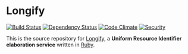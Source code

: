 # Longify

[![Build Status](https://travis-ci.org/robinjam/longify.net.svg?branch=master)](https://travis-ci.org/robinjam/longify.net)
[![Dependency Status](https://gemnasium.com/robinjam/longify.net.png)](https://gemnasium.com/robinjam/longify.net)
[![Code Climate](https://codeclimate.com/github/robinjam/longify.net.png)](https://codeclimate.com/github/robinjam/longify.net)
[![Security](https://hakiri.io/github/robinjam/longify.net/master.svg)](https://hakiri.io/github/robinjam/longify.net/master)

This is the source repository for [Longify](http://longify.net), a **Uniform Resource Identifier elaboration service** written in [Ruby](http://ruby-lang.org).
